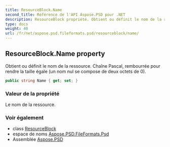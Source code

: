 ```yaml
---
title: ResourceBlock.Name
second_title: Référence de l'API Aspose.PSD pour .NET
description: ResourceBlock propriété. Obtient ou définit le nom de la ressource. Chaîne Pascal rembourrée pour rendre la taille égale un nom nul se compose de deux octets de 0.
type: docs
weight: 40
url: /fr/net/aspose.psd.fileformats.psd/resourceblock/name/
---
```

## ResourceBlock.Name property

Obtient ou définit le nom de la ressource. Chaîne Pascal, rembourrée pour rendre la taille égale (un nom nul se compose de deux octets de 0).

```csharp
public string Name { get; set; }
```

### Valeur de la propriété

Le nom de la ressource.

### Voir également

* class [ResourceBlock](../)
* espace de noms [Aspose.PSD.FileFormats.Psd](../../resourceblock/)
* Assemblée [Aspose.PSD](../../../)


